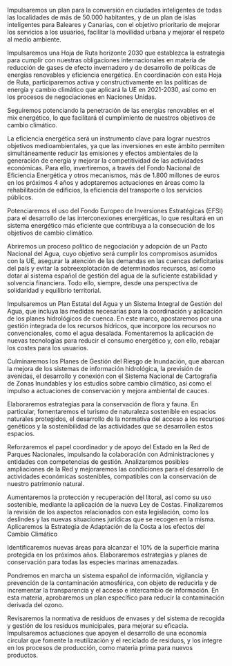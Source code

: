 Impulsaremos un plan para la conversión en ciudades inteligentes de todas las localidades de más de
50.000 habitantes, y de un plan de islas inteligentes para Baleares y Canarias, con el objetivo prioritario de
mejorar los servicios a los usuarios, facilitar la movilidad urbana y mejorar el respeto al medio ambiente.

Impulsaremos una Hoja de Ruta horizonte 2030 que establezca la estrategia para cumplir con nuestras
obligaciones internacionales en materia de reducción de gases de efecto invernadero y de desarrollo de
políticas de energías renovables y eficiencia energética. En coordinación con esta Hoja de Ruta, participaremos
activa y constructivamente en las políticas de energía y cambio climático que aplicará la UE en
2021-2030, así como en los procesos de negociaciones en Naciones Unidas.

Seguiremos potenciando la penetración de las energías renovables en el mix energético, lo que facilitará
el cumplimiento de nuestros objetivos de cambio climático.

La eficiencia energética será un instrumento clave para lograr nuestros objetivos medioambientales, ya
que las inversiones en este ámbito permiten simultáneamente reducir las emisiones y efectos ambientales
de la generación de energía y mejorar la competitividad de las actividades económicas. Para ello,
invertiremos, a través del Fondo Nacional de Eficiencia Energética y otros mecanismos, más de 1.800
millones de euros en los próximos 4 años y adoptaremos actuaciones en áreas como la rehabilitación
de edificios, la eficiencia del transporte o los servicios públicos.

Potenciaremos el uso del Fondo Europeo de Inversiones Estratégicas (EFSI) para el desarrollo de las
interconexiones energéticas, lo que resultará en un sistema energético más eficiente que contribuya a
la consecución de los objetivos de cambio climático.

Abriremos un proceso político de negociación y adopción de un Pacto Nacional del Agua, cuyo objetivo
será cumplir los compromisos asumidos con la UE, asegurar la atención de las demandas en las cuencas
deficitarias del país y evitar la sobreexplotación de determinados recursos, así como dotar al sistema
español de gestión del agua de la suficiente estabilidad y solvencia financiera. Todo ello, siempre, desde
una perspectiva de solidaridad y equilibrio territorial.

Impulsaremos un Plan Estatal del Agua y un Sistema Integral de Gestión del Agua, que incluya las
medidas necesarias para la coordinación y aplicación de los planes hidrológicos de cuenca. En este
marco, apostaremos por una gestión integrada de los recursos hídricos, que incorpore los recursos no
convencionales, como el agua desalada. Fomentaremos la aplicación de nuevas tecnologías para reducir
el consumo energético y, con ello, rebajar los costes para los usuarios.

Culminaremos los Planes de Gestión del Riesgo de Inundación, que abarcan la mejora de los sistemas
de información hidrológica, la previsión de avenidas, el desarrollo y conexión con el Sistema Nacional de
Cartografía de Zonas Inundables y los estudios sobre cambio climático, así como el impulso a actuaciones
de conservación y mejora ambiental de cauces.

Elaboraremos estrategias para la conservación de flora y fauna. En particular, fomentaremos el turismo
de naturaleza sostenible en espacios naturales protegidos, el desarrollo de la normativa del acceso a los
recursos genéticos y la sostenibilidad de las actividades que se desarrollen estos espacios.

Reforzaremos el papel coordinador y de apoyo del Estado en la Red de Parques Nacionales, impulsando
la colaboración con Administraciones y entidades con competencias de gestión. Analizaremos
posibles ampliaciones de la Red y mejoraremos las condiciones para el desarrollo de actividades económicas sostenibles, compatibles con la conservación de nuestro patrimonio natural.

Aumentaremos la protección y recuperación del litoral, así como su uso sostenible, mediante la aplicación
de la nueva Ley de Costas. Finalizaremos la revisión de los aspectos relacionados con esta legislación,
como los deslindes y las nuevas situaciones jurídicas que se recogen en la misma. Aplicaremos la
Estrategia de Adaptación de la Costa a los efectos del Cambio Climático

Identificaremos nuevas áreas para alcanzar el 10% de la superficie marina protegida en los próximos
años. Elaboraremos estrategias y planes de conservación para todas las especies marinas amenazadas.

Pondremos en marcha un sistema español de información, vigilancia y prevención de la contaminación
atmosférica, con objeto de reducirla y de incrementar la transparencia y el acceso e intercambio
de información. En esta materia, aprobaremos un plan específico para reducir la contaminación derivada
del ozono.

Revisaremos la normativa de residuos de envases y del sistema de recogida y gestión de los residuos
municipales, para mejorar su eficacia. Impulsaremos actuaciones que apoyen el desarrollo de una economía
circular que fomente la reutilización y el reciclado de residuos, y los integre en los procesos de
producción, como materia prima para nuevos productos.
